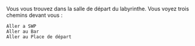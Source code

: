 Vous vous trouvez dans la salle de départ du labyrinthe. Vous voyez trois chemins devant vous :

    Aller a SWP
    Aller au Bar
    Aller au Place de départ
